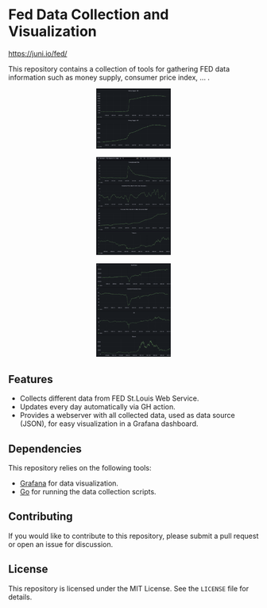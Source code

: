 # Fed Data Collection and Visualization

https://juni.io/fed/

This repository contains a collection of tools for gathering FED data information such as money supply, consumer price index, ... .

<p align="center"><img src="screenshots/demo.png" width="150"></p>
<p align="center"><img src="screenshots/demo2.png" width="150"></p>
<p align="center"><img src="screenshots/demo3.png" width="150"></p>

## Features

- Collects different data from FED St.Louis Web Service.
- Updates every day automatically via GH action.
- Provides a webserver with all collected data, used as data source (JSON), for easy visualization in a Grafana dashboard.

## Dependencies

This repository relies on the following tools:

- [Grafana](https://grafana.com/) for data visualization.
- [Go](https://golang.org/) for running the data collection scripts.

## Contributing

If you would like to contribute to this repository, please submit a pull request or open an issue for discussion.

## License

This repository is licensed under the MIT License. See the `LICENSE` file for details.


